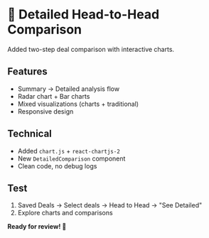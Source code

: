 # 🎯 Detailed Head-to-Head Comparison

Added two-step deal comparison with interactive charts.

## Features
- Summary → Detailed analysis flow
- Radar chart + Bar charts
- Mixed visualizations (charts + traditional)
- Responsive design

## Technical
- Added `chart.js` + `react-chartjs-2`
- New `DetailedComparison` component
- Clean code, no debug logs

## Test
1. Saved Deals → Select deals → Head to Head → "See Detailed"
2. Explore charts and comparisons

**Ready for review! 🎉** 
